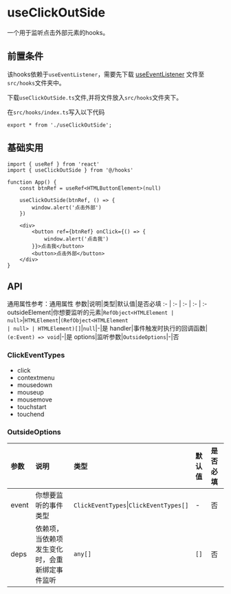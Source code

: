 # useClickOutSide
一个用于监听点击外部元素的hooks。

## 前置条件
该hooks依赖于`useEventListener`，需要先下载 <a href='/ono-document/hooks/useEventListener'>useEventListener</a> 文件至`src/hooks`文件夹中。

下载`useClickOutSide.ts`文件,并将文件放入`src/hooks`文件夹下。

在`src/hooks/index.ts`写入以下代码
```tsx
export * from './useClickOutSide';
```

## 基础实用
```tsx
import { useRef } from 'react'
import { useClickOutSide } from '@/hooks'

function App() {
    const btnRef = useRef<HTMLButtonElement>(null)

    useClickOutSide(btnRef, () => {
        window.alert('点击外部')
    })

    <div>
        <button ref={btnRef} onClick={() => {
            window.alert('点击我')
        }}>点击我</button>
        <button>点击外部</button>
    </div>
}

```

## API
通用属性参考：通用属性
参数|说明|类型|默认值|是否必填
:- | :- | :- | :- | :-
outsideElement|你想要监听的元素|<code>RefObject\<HTMLElement \| null></code>\|<code>HTMLElement</code>\|<code>(RefObject\<HTMLElement \| null> \| HTMLElement)[]</code>\|<code>null</code>|-|是
handler|事件触发时执行的回调函数|<code>(e:Event) => void</code>|-|是
options|监听参数|<code>OutsideOptions</code>|-|否

### ClickEventTypes
 - click
 - contextmenu
 - mousedown
 - mouseup
 - mousemove
 - touchstart
 - touchend

### OutsideOptions
参数|说明|类型|默认值|是否必填
:- | :- | :- | :- | :-
event|你想要监听的事件类型|<code>ClickEventTypes</code>\|<code>ClickEventTypes[]</code>|-|否
deps|依赖项，当依赖项发生变化时，会重新绑定事件监听|<code>any[]</code>|<code>[]</code>|否